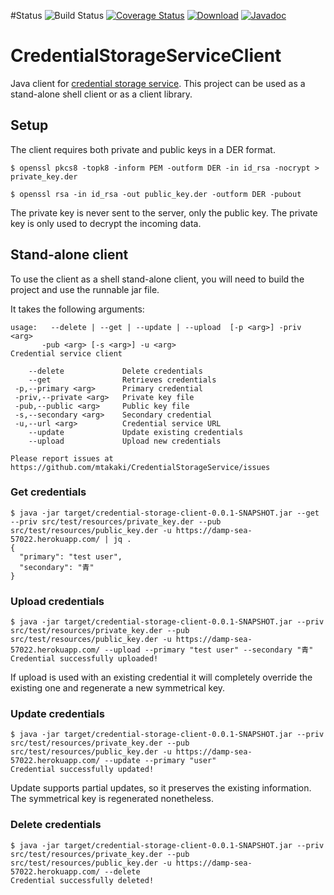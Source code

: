 #Status
![Build Status](https://codeship.com/projects/f0c2a400-c5ae-0133-5e12-4e8753dd3f97/status?branch=master)
[![Coverage Status](https://coveralls.io/repos/github/mtakaki/CredentialStorageServiceClient/badge.svg?branch=master)](https://coveralls.io/github/mtakaki/CredentialStorageServiceClient?branch=master)
[![Download](https://maven-badges.herokuapp.com/maven-central/com.github.mtakaki/credential-storage-client/badge.svg)](https://maven-badges.herokuapp.com/maven-central/com.github.mtakaki/credential-storage-client)
[![Javadoc](https://javadoc-emblem.rhcloud.com/doc/com.github.mtakaki/credential-storage-client/badge.svg)](http://www.javadoc.io/doc/com.github.mtakaki/credential-storage-client)

# CredentialStorageServiceClient
Java client for [credential storage service](https://github.com/mtakaki/CredentialStorageService). This project can be used as a stand-alone shell client or as a client library.

## Setup

The client requires both private and public keys in a DER format.

```
$ openssl pkcs8 -topk8 -inform PEM -outform DER -in id_rsa -nocrypt > private_key.der
```

```
$ openssl rsa -in id_rsa -out public_key.der -outform DER -pubout
```

The private key is never sent to the server, only the public key. The private key is only used to decrypt the incoming data.

## Stand-alone client

To use the client as a shell stand-alone client, you will need to build the project and use the runnable jar file.

It takes the following arguments:

```
usage:   --delete | --get | --update | --upload  [-p <arg>] -priv <arg>
       -pub <arg> [-s <arg>] -u <arg>
Credential service client

    --delete             Delete credentials
    --get                Retrieves credentials
 -p,--primary <arg>      Primary credential
 -priv,--private <arg>   Private key file
 -pub,--public <arg>     Public key file
 -s,--secondary <arg>    Secondary credential
 -u,--url <arg>          Credential service URL
    --update             Update existing credentials
    --upload             Upload new credentials

Please report issues at
https://github.com/mtakaki/CredentialStorageService/issues
```

### Get credentials

```
$ java -jar target/credential-storage-client-0.0.1-SNAPSHOT.jar --get --priv src/test/resources/private_key.der --pub src/test/resources/public_key.der -u https://damp-sea-57022.herokuapp.com/ | jq .
{
  "primary": "test user",
  "secondary": "青"
}
```

### Upload credentials

```
$ java -jar target/credential-storage-client-0.0.1-SNAPSHOT.jar --priv src/test/resources/private_key.der --pub src/test/resources/public_key.der -u https://damp-sea-57022.herokuapp.com/ --upload --primary "test user" --secondary "青"
Credential successfully uploaded!
```

If upload is used with an existing credential it will completely override the existing one and regenerate a new symmetrical key.

### Update credentials

```
$ java -jar target/credential-storage-client-0.0.1-SNAPSHOT.jar --priv src/test/resources/private_key.der --pub src/test/resources/public_key.der -u https://damp-sea-57022.herokuapp.com/ --update --primary "user"
Credential successfully updated!
```

Update supports partial updates, so it preserves the existing information. The symmetrical key is regenerated nonetheless.

### Delete credentials

```
$ java -jar target/credential-storage-client-0.0.1-SNAPSHOT.jar --priv src/test/resources/private_key.der --pub src/test/resources/public_key.der -u https://damp-sea-57022.herokuapp.com/ --delete
Credential successfully deleted!
```